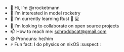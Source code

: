  - 👋 Hi, I’m @rrocketmann
 - 👀 I’m interested in model rocketry
 - 🌱 I’m currently learning Rust 🦀 💻
 - 💞️ I’m looking to collaborate on open source projects
 - 📫 How to reach me: schroddacat@gmail.com
 - 😄 Pronouns: he/him
 - ⚡ Fun fact: I do physics on nixOS :suspect::

<!---
rrocketmann/rrocketmann is a ✨ special ✨ repository because its `README.md` (this file) appears on your GitHub profile.
You can click the Preview link to take a look at your changes.
--->
